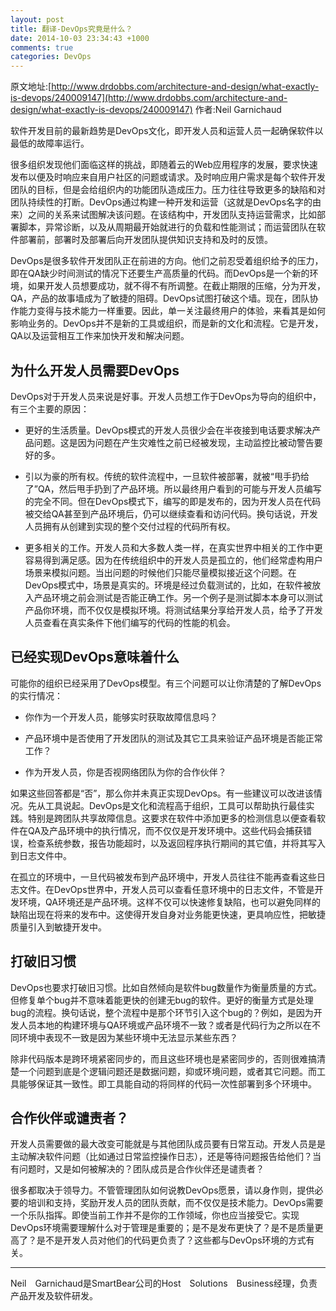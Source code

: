 ```yaml
---
layout: post
title: 翻译-DevOps究竟是什么？
date: 2014-10-03 23:34:43 +1000
comments: true
categories: DevOps
---
```



原文地址:[http://www.drdobbs.com/architecture-and-design/what-exactly-is-devops/240009147](http://www.drdobbs.com/architecture-and-design/what-exactly-is-devops/240009147)
作者:Neil Garnichaud

软件开发目前的最新趋势是DevOps文化，即开发人员和运营人员一起确保软件以最低的故障率运行。

<!-- more -->

很多组织发现他们面临这样的挑战，即随着云的Web应用程序的发展，要求快速发布以便及时响应来自用户社区的问题或请求。及时响应用户需求是每个软件开发团队的目标，但是会给组织内的功能团队造成压力。压力往往导致更多的缺陷和对团队持续性的打断。DevOps通过构建一种开发和运营（这就是DevOps名字的由来）之间的关系来试图解决该问题。在该结构中，开发团队支持运营需求，比如部署脚本，异常诊断，以及从周期最开始就进行的负载和性能测试；而运营团队在软件部署前，部署时及部署后向开发团队提供知识支持和及时的反馈。

DevOps是很多软件开发团队正在前进的方向。他们之前忍受着组织给予的压力，即在QA缺少时间测试的情况下还要生产高质量的代码。而DevOps是一个新的环境，如果开发人员想要成功，就不得不有所调整。在截止期限的压缩，分为开发，QA，产品的故事墙成为了敏捷的阻碍。DevOps试图打破这个墙。现在，团队协作能力变得与技术能力一样重要。因此，单一关注最终用户的体验，来看其是如何影响业务的。DevOps并不是新的工具或组织，而是新的文化和流程。它是开发，QA以及运营相互工作来加快开发和解决问题。

##  为什么开发人员需要DevOps

DevOps对于开发人员来说是好事。开发人员想工作于DevOps为导向的组织中，有三个主要的原因：

* 更好的生活质量。DevOps模式的开发人员很少会在半夜接到电话要求解决产品问题。这是因为问题在产生灾难性之前已经被发现，主动监控比被动警告要好的多。

* 引以为豪的所有权。传统的软件流程中，一旦软件被部署，就被“甩手扔给了”QA，然后甩手扔到了产品环境。所以最终用户看到的可能与开发人员编写的完全不同。但在DevOps模式下，编写的即是发布的，因为开发人员在代码被交给QA甚至到产品环境后，仍可以继续查看和访问代码。换句话说，开发人员拥有从创建到实现的整个交付过程的代码所有权。

* 更多相关的工作。开发人员和大多数人类一样，在真实世界中相关的工作中更容易得到满足感。因为在传统组织中的开发人员是孤立的，他们经常虚构用户场景来模拟问题。当出问题的时候他们只能尽量模拟接近这个问题。在DevOps模式中，场景是真实的。环境是经过负载测试的，比如，在软件被放入产品环境之前会测试是否能正确工作。另一个例子是测试脚本本身可以测试产品你环境，而不仅仅是模拟环境。将测试结果分享给开发人员，给予了开发人员查看在真实条件下他们编写的代码的性能的机会。

## 已经实现DevOps意味着什么

可能你的组织已经采用了DevOps模型。有三个问题可以让你清楚的了解DevOps的实行情况：

* 你作为一个开发人员，能够实时获取故障信息吗？

* 产品环境中是否使用了开发团队的测试及其它工具来验证产品环境是否能正常工作？

* 作为开发人员，你是否视网络团队为你的合作伙伴？

如果这些回答都是“否”，那么你并未真正实现DevOps。有一些建议可以改进该情况。先从工具说起。DevOps是文化和流程高于组织，工具可以帮助执行最佳实践。特别是跨团队共享故障信息。这要求在软件中添加更多的检测信息以便查看软件在QA及产品环境中的执行情况，而不仅仅是开发环境中。这些代码会捕获错误，检查系统参数，报告功能超时，以及返回程序执行期间的其它值，并将其写入到日志文件中。

在孤立的环境中，一旦代码被发布到产品环境中，开发人员往往不能再查看这些日志文件。在DevOps世界中，开发人员可以查看任意环境中的日志文件，不管是开发环境，QA环境还是产品环境。这样不仅可以快速修复缺陷，也可以避免同样的缺陷出现在将来的发布中。这使得开发自身对业务能更快速，更具响应性，把敏捷质量引入到敏捷开发中。

## 打破旧习惯

DevOps也要求打破旧习惯。比如自然倾向是软件bug数量作为衡量质量的方式。但修复单个bug并不意味着能更快的创建无bug的软件。更好的衡量方式是处理bug的流程。换句话说，整个流程中是那个环节引入这个bug的？例如，是因为开发人员本地的构建环境与QA环境或产品环境不一致？或者是代码行为之所以在不同环境中表现不一致是因为某些环境中无法显示某些东西？

除非代码版本是跨环境紧密同步的，而且这些环境也是紧密同步的，否则很难搞清楚一个问题到底是个逻辑问题还是数据问题，抑或环境问题，或者其它问题。而工具能够保证其一致性。即工具能自动的将同样的代码一次性部署到多个环境中。

## 合作伙伴或谴责者？

开发人员需要做的最大改变可能就是与其他团队成员要有日常互动。开发人员是是主动解决软件问题（比如通过日常监控操作日志），还是等待问题报告给他们？当有问题时，又是如何被解决的？团队成员是合作伙伴还是谴责者？

很多都取决于领导力。不管管理团队如何说教DevOps愿景，请以身作则，提供必要的培训和支持，奖励开发人员的团队贡献，而不仅仅是技术能力。DevOps需要一个乐队指挥。即使当前工作并不是你的工作领域，你也应当接受它。实现DevOps环境需要理解什么对于管理是重要的；是不是发布更快了？是不是质量更高了？是不是开发人员对他们的代码更负责了？这些都与DevOps环境的方式有关。

------------------
Neil　Garnichaud是SmartBear公司的Host　Solutions　Business经理，负责产品开发及软件研发。






